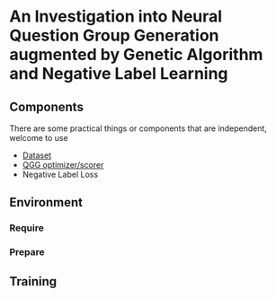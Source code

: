# An Investigation into Neural Question Group Generation augmented by Genetic Algorithm and Negative Label Learning

## Components
There are some practical things or components that are independent, welcome to use

- [Dataset](https://github.com/p208p2002/EQG-RACE-PLUS/tree/qgg-dataset)
- [QGG optimizer/scorer](https://github.com/p208p2002/qgg-utils)
- Negative Label Loss

## Environment
### Require
### Prepare
## Training
